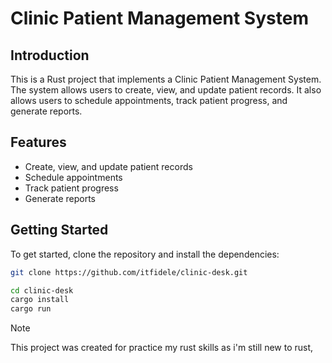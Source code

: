 # Clinic Patient Management System

## Introduction

This is a Rust project that implements a Clinic Patient Management System. The system allows users to create, view, and update patient records. It also allows users to schedule appointments, track patient progress, and generate reports.

## Features

* Create, view, and update patient records
* Schedule appointments
* Track patient progress
* Generate reports

## Getting Started

To get started, clone the repository and install the dependencies:

```bash
git clone https://github.com/itfidele/clinic-desk.git

cd clinic-desk
cargo install
cargo run
```

> [!NOTE]  
> This project was created for practice my rust skills as i'm still new to rust, 

